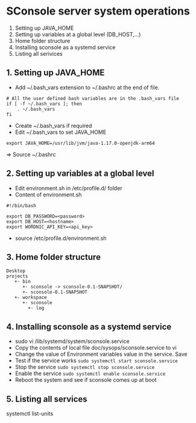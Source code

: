 # SConsole server system operations
<!-- ----------------------------------------------------------------------- -->

1. Setting up JAVA_HOME
2. Setting up variables at a global level (DB_HOST,...)
3. Home folder structure
4. Installing sconsole as a systemd service
5. Listing all serivices

## 1. Setting up JAVA_HOME
<!-- ----------------- -->

* Add ~/.bash_vars extension to ~/.bashrc at the end of file.
```
# All the user defined bash variables are in the .bash_vars file
if [ -f ~/.bash_vars ]; then
    . ~/.bash_vars
fi
```

* Create ~/.bash_vars if required
* Edit ~/.bash_vars to set JAVA_HOME
```
export JAVA_HOME=/usr/lib/jvm/java-1.17.0-openjdk-arm64
```

=> Source ~/.bashrc

## 2. Setting up variables at a global level
<!-- ------------------------------------- -->

* Edit environment.sh in /etc/profile.d/ folder
* Content of environment.sh
```
#!/bin/bash

export DB_PASSWORD=<password>
export DB_HOST=<hostname>
export WORDNIC_API_KEY=<api_key>
```
* source /etc/profile.d/environment.sh

## 3. Home folder structure
<!-- ------------------ -->

```
Desktop
projects
   +- bin
      +- sconsole -> sconsole-0.1-SNAPSHOT/
      +- sconsole-0.1-SNAPSHOT   
   +- workspace
      +- sconsole
        +- log
```

## 4. Installing sconsole as a systemd service
<!-- ------------------------------------- -->

* sudo vi /lib/systemd/system/sconsole.service
* Copy the contents of local file doc/sysops/sconsole.service to vi
* Change the value of Environment variables value in the service. Save
* Test if the service works `sudo systemctl start sconsole.service`
* Stop the service `sudo systemctl stop sconsole.service`
* Enable the service `sudo systemctl enable sconsole.service`
* Reboot the system and see if sconsole comes up at boot

## 5. Listing all services
<!-- ------------------------------------- -->

systemctl list-units

